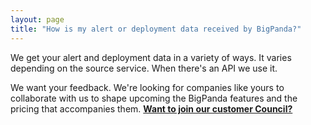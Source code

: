 ```yaml
---
layout: page
title: "How is my alert or deployment data received by BigPanda?"
---
```


We get your alert and deployment data in a variety of ways. It varies depending on the source service. When there's an API we use it.  

We want your feedback. We're looking for companies like yours to collaborate with us to shape upcoming the BigPanda features and the pricing that accompanies them. [**Want to join our customer Council?**](mailto:support@bigpanda.io?Subject=Customer%20Council%20at%20BigPanda)

